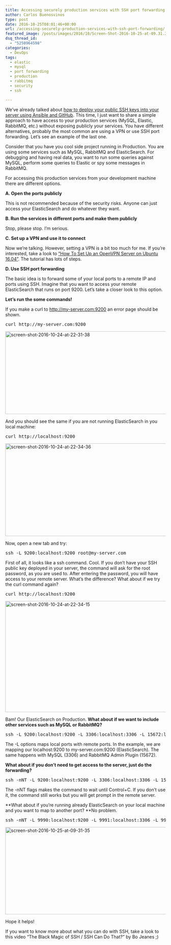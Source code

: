 ```yaml
---
title: Accessing securely production services with SSH port forwarding
author: Carlos Buenosvinos
type: post
date: 2016-10-25T08:01:46+00:00
url: /accessing-securely-production-services-with-ssh-port-forwarding/
featured_image: /posts/images/2016/10/Screen-Shot-2016-10-25-at-09.31.35.png
dsq_thread_id:
  - "5250964598"
categories:
  - DevOps
tags:
  - elastic
  - mysql
  - port forwarding
  - production
  - rabbitmq
  - security
  - ssh

---
```

We&#8217;ve already talked about <a href="https://carlosbuenosvinos.com/github-ansible-deploy-your-public-ssh-keys-to-your-server/" target="_blank">how to deploy your public SSH keys into your server using Ansible and GitHub</a>. This time, I just want to share a simple approach to have access to your production services (MySQL, Elastic, RabbitMQ, etc.) without exposing publicly your services. You have different alternatives, probably the most common are using a VPN or use SSH port forwarding. Let&#8217;s see an example of the last one.

<!--more-->

Consider that you have you cool side project running in Production. You are using some services such as MySQL, RabbitMQ and ElasticSearch. For debugging and having real data, you want to run some queries against MySQL, perform some queries to Elastic or spy some messages in RabbitMQ.

For accessing this production services from your development machine there are different options.

**A. Open the ports publicly**

This is not recommended because of the security risks. Anyone can just access your ElasticSearch and do whatever they want.

**B. Run the services in different ports and make them publicly**

Stop, please stop. I&#8217;m serious.

**C. Set up a VPN and use it to connect**

Now we&#8217;re talking. However, setting a VPN is a bit too much for me. If you&#8217;re interested, take a look to [&#8220;How To Set Up an OpenVPN Server on Ubuntu 16.04&#8221;][1]. The tutorial has lots of steps.

**D. Use SSH port forwarding**

The basic idea is to forward some of your local ports to a remote IP and ports using SSH. Imagine that you want to access your remote ElasticSearch that runs on port 9200. Let&#8217;s take a closer look to this option.

**Let&#8217;s run the some commands!**

If you make a curl to http://my-server.com:9200 an error page should be shown.

<pre>curl http://my-server.com:9200</pre>

[<img class="alignnone size-large wp-image-994" src="https://i2.wp.com/carlosbuenosvinos.com/posts/images/2016/10/Screen-Shot-2016-10-24-at-22.31.38.png?resize=620%2C260&#038;ssl=1" alt="screen-shot-2016-10-24-at-22-31-38" width="620" height="260" srcset="https://i2.wp.com/carlosbuenosvinos.com/posts/images/2016/10/Screen-Shot-2016-10-24-at-22.31.38.png?resize=1024%2C429&ssl=1 1024w, https://i2.wp.com/carlosbuenosvinos.com/posts/images/2016/10/Screen-Shot-2016-10-24-at-22.31.38.png?resize=300%2C126&ssl=1 300w, https://i2.wp.com/carlosbuenosvinos.com/posts/images/2016/10/Screen-Shot-2016-10-24-at-22.31.38.png?resize=768%2C322&ssl=1 768w, https://i2.wp.com/carlosbuenosvinos.com/posts/images/2016/10/Screen-Shot-2016-10-24-at-22.31.38.png?w=1476&ssl=1 1476w, https://i2.wp.com/carlosbuenosvinos.com/posts/images/2016/10/Screen-Shot-2016-10-24-at-22.31.38.png?w=1240&ssl=1 1240w" sizes="(max-width: 620px) 100vw, 620px" data-recalc-dims="1" />][2]

And you should see the same if you are not running ElasticSearch in you local machine:

<pre>curl http://localhost:9200</pre>

<img class="alignnone size-large wp-image-993" src="https://i1.wp.com/carlosbuenosvinos.com/posts/images/2016/10/Screen-Shot-2016-10-24-at-22.34.36.png?resize=620%2C291&#038;ssl=1" alt="screen-shot-2016-10-24-at-22-34-36" width="620" height="291" srcset="https://i1.wp.com/carlosbuenosvinos.com/posts/images/2016/10/Screen-Shot-2016-10-24-at-22.34.36.png?resize=1024%2C481&ssl=1 1024w, https://i1.wp.com/carlosbuenosvinos.com/posts/images/2016/10/Screen-Shot-2016-10-24-at-22.34.36.png?resize=300%2C141&ssl=1 300w, https://i1.wp.com/carlosbuenosvinos.com/posts/images/2016/10/Screen-Shot-2016-10-24-at-22.34.36.png?resize=768%2C361&ssl=1 768w, https://i1.wp.com/carlosbuenosvinos.com/posts/images/2016/10/Screen-Shot-2016-10-24-at-22.34.36.png?w=1476&ssl=1 1476w, https://i1.wp.com/carlosbuenosvinos.com/posts/images/2016/10/Screen-Shot-2016-10-24-at-22.34.36.png?w=1240&ssl=1 1240w" sizes="(max-width: 620px) 100vw, 620px" data-recalc-dims="1" />

Now, open a new tab and try:

<pre>ssh -L 9200:localhost:9200 root@my-server.com</pre>

First of all, it looks like a ssh command. Cool. If you don&#8217;t have your SSH public key deployed in your server, the command will ask for the root password, as you are used to. After entering the password, you will have access to your remote server. What&#8217;s the difference? What about if we try the curl command again?

<pre>curl http://localhost:9200</pre>

[<img class="alignnone size-large wp-image-995" src="https://i2.wp.com/carlosbuenosvinos.com/posts/images/2016/10/Screen-Shot-2016-10-24-at-22.34.15.png?resize=620%2C349&#038;ssl=1" alt="screen-shot-2016-10-24-at-22-34-15" width="620" height="349" srcset="https://i2.wp.com/carlosbuenosvinos.com/posts/images/2016/10/Screen-Shot-2016-10-24-at-22.34.15.png?resize=1024%2C576&ssl=1 1024w, https://i2.wp.com/carlosbuenosvinos.com/posts/images/2016/10/Screen-Shot-2016-10-24-at-22.34.15.png?resize=300%2C169&ssl=1 300w, https://i2.wp.com/carlosbuenosvinos.com/posts/images/2016/10/Screen-Shot-2016-10-24-at-22.34.15.png?resize=768%2C432&ssl=1 768w, https://i2.wp.com/carlosbuenosvinos.com/posts/images/2016/10/Screen-Shot-2016-10-24-at-22.34.15.png?w=1476&ssl=1 1476w, https://i2.wp.com/carlosbuenosvinos.com/posts/images/2016/10/Screen-Shot-2016-10-24-at-22.34.15.png?w=1240&ssl=1 1240w" sizes="(max-width: 620px) 100vw, 620px" data-recalc-dims="1" />][3]

Bam! Our ElasticSearch on Production. **What about if we want to include other services such as MySQL or RabbitMQ?**

<pre>ssh -L 9200:localhost:9200 -L 3306:localhost:3306 -L 15672:localhost:15672 root@my-server.com</pre>

The -L options maps local ports with remote ports. In the example, we are mapping our localhost:9200 to my-server.com:9200 (ElasticSearch). The same happens with MySQL (3306) and RabbitMQ Admin Plugin (15672).

**What about if you don&#8217;t need to get access to the server, just do the forwarding?**

<pre>ssh -nNT -L 9200:localhost:9200 -L 3306:localhost:3306 -L 15672:localhost:15672 root@my-server.com</pre>

The -nNT flags makes the command to wait until Control+C. If you don&#8217;t use it, the command still works but you will get prompt in the remote server.

**What about if you&#8217;re running already ElasticSearch on your local machine and you want to map to another port? **No problem.

<pre>ssh -nNT -L 9990:localhost:9200 -L 9991:localhost:3306 -L 9992:localhost:15672 root@my-server.com</pre>

[<img class="alignnone size-large wp-image-1001" src="https://i0.wp.com/carlosbuenosvinos.com/posts/images/2016/10/Screen-Shot-2016-10-25-at-09.31.35.png?resize=620%2C274&#038;ssl=1" alt="screen-shot-2016-10-25-at-09-31-35" width="620" height="274" srcset="https://i0.wp.com/carlosbuenosvinos.com/posts/images/2016/10/Screen-Shot-2016-10-25-at-09.31.35.png?resize=1024%2C452&ssl=1 1024w, https://i0.wp.com/carlosbuenosvinos.com/posts/images/2016/10/Screen-Shot-2016-10-25-at-09.31.35.png?resize=300%2C133&ssl=1 300w, https://i0.wp.com/carlosbuenosvinos.com/posts/images/2016/10/Screen-Shot-2016-10-25-at-09.31.35.png?resize=768%2C339&ssl=1 768w, https://i0.wp.com/carlosbuenosvinos.com/posts/images/2016/10/Screen-Shot-2016-10-25-at-09.31.35.png?w=1476&ssl=1 1476w, https://i0.wp.com/carlosbuenosvinos.com/posts/images/2016/10/Screen-Shot-2016-10-25-at-09.31.35.png?w=1240&ssl=1 1240w" sizes="(max-width: 620px) 100vw, 620px" data-recalc-dims="1" />][4]

Hope it helps!

If you want to know more about what you can do with SSH, take a look to this video &#8220;The Black Magic of SSH / SSH Can Do That?&#8221; by Bo Jeanes ;)

<div class="embed-vimeo" style="text-align: center;">
</div>

 [1]: https://www.digitalocean.com/community/tutorials/how-to-set-up-an-openvpn-server-on-ubuntu-16-04
 [2]: https://i2.wp.com/carlosbuenosvinos.com/posts/images/2016/10/Screen-Shot-2016-10-24-at-22.31.38.png?ssl=1
 [3]: https://i2.wp.com/carlosbuenosvinos.com/posts/images/2016/10/Screen-Shot-2016-10-24-at-22.34.15.png?ssl=1
 [4]: https://i0.wp.com/carlosbuenosvinos.com/posts/images/2016/10/Screen-Shot-2016-10-25-at-09.31.35.png?ssl=1
